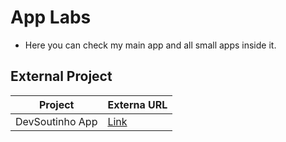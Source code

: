 # App Labs

- Here you can check my main app and all small apps inside it.


## External Project

| Project | Externa URL |
| --- | --- |
| DevSoutinho App | [Link](https://app.mariosouto.com/#/) |